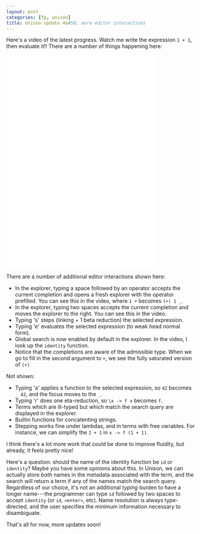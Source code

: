 ```yaml
---
layout: post
categories: [fp, unison]
title: Unison update 4&#58; more editor interactions
---
```


Here's a video of the latest progress. Watch me write the expression `1 + 1`, then evaluate it!! There are a number of things happening here:

<iframe src="/unison/unison-update4-movie.html" width="400" height="570" frameborder="0" webkitallowfullscreen mozallowfullscreen allowfullscreen></iframe>

There are a number of additional editor interactions shown here:

* In the explorer, typing a space followed by an operator accepts the current completion and opens a fresh explorer with the operator prefilled. You can see this in the video, where `1 +` becomes `(+) 1 _`.
* In the explorer, typing two spaces accepts the current completion and moves the explorer to the right. You can see this in the video.
* Typing 's' steps (linking + 1 beta reduction) the selected expression.
* Typing 'e' evaluates the selected expression (to weak head normal form).
* Global search is now enabled by default in the explorer. In the video, I look up the `identity` function.
* Notice that the completions are aware of the admissible type. When we go to fill in the second argument to `+`, we see the fully saturated version of `(+)`

Not shown:

* Typing 'a' applies a function to the selected expression, so `42` becomes `_ 42`, and the focus moves to the `_`.
* Typing 'r' does one eta-reduction, so `\x -> f x` becomes `f`.
* Terms which are ill-typed but which match the search query are displayed in the explorer.
* Builtin functions for concatenting strings.
* Stepping works fine under lambdas, and in terms with free variables. For instance, we can simplify the `1 + 1` in `x -> f (1 + 1)`.

I think there's a lot more work that could be done to improve fluidity, but already, it feels pretty nice!

Here's a question: should the name of the identity function be `id` or `identity`? Maybe you have some opinions about this. In Unison, we can actually store _both_ names in the metadata associated with the term, and the search will return a term if any of the names match the search query. Regardless of our choice, it's not an additional _typing_ burden to have a longer name---the programmer can type `id` followed by two spaces to accept `identity` (or `id`, `<enter>`, etc). Name resolution is always type-directed, and the user specifies the minimum information necessary to disambiguate.

That's all for now, more updates soon!
